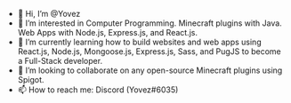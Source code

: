 - 👋 Hi, I’m @Yovez
- 👀 I’m interested in Computer Programming. Minecraft plugins with Java. Web Apps with Node.js, Express.js, and React.js.
- 🌱 I’m currently learning how to build websites and web apps using React.js, Node.js, Mongoose.js, Express.js, Sass, and PugJS to become a Full-Stack developer.
- 💞️ I’m looking to collaborate on any open-source Minecraft plugins using Spigot.
- 📫 How to reach me: Discord (Yovez#6035)
